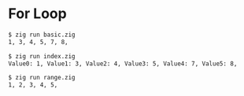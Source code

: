 # For Loop

```bash
$ zig run basic.zig
1, 3, 4, 5, 7, 8,
```

```bash
$ zig run index.zig
Value0: 1, Value1: 3, Value2: 4, Value3: 5, Value4: 7, Value5: 8,
```

```bash
$ zig run range.zig
1, 2, 3, 4, 5,
```
